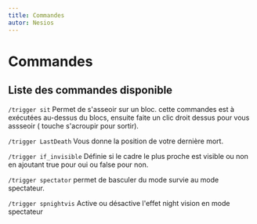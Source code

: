 ```yaml
---
title: Commandes
autor: Nesios
---
```


<h1> Commandes </h1>

## Liste des commandes disponible

`/trigger sit` Permet de s'asseoir sur un bloc. cette commandes est à exécutées au-dessus du blocs, ensuite faite un clic droit dessus pour vous assseoir ( touche s'acroupir pour sortir).

`/trigger LastDeath` Vous donne la position de votre dernière mort.

`/trigger if_invisible` Définie si le cadre le plus proche est visible ou non en ajoutant true pour oui ou false pour non. 

`/trigger spectator` permet de basculer du mode survie au mode spectateur.

`/trigger spnightvis` Active ou désactive l'effet night vision en mode spectateur

